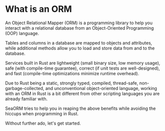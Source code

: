 # What is an ORM

An Object Relational Mapper (ORM) is a programming library to help you interact with a relational database from an Object-Oriented Programming (OOP) language.

Tables and columns in a database are mapped to objects and attributes, while additional methods allow you to load and store data from and to the database.

Services built in Rust are lightweight (small binary size, low memory usage), safe (with compile-time guarantee), correct (if unit tests are well-designed), and fast (compile-time optimizations minimize runtime overhead).

Due to Rust being a static, strongly typed, compiled, thread-safe, non-garbage-collected, and unconventional object-oriented language, working with an ORM in Rust is a bit different from other scripting languages you are already familiar with.

SeaORM tries to help you in reaping the above benefits while avoiding the hiccups when programming in Rust.

Without further ado, let's get started.